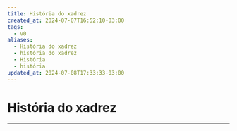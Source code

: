 ```yaml
---
title: História do xadrez
created_at: 2024-07-07T16:52:10-03:00
tags:
  - v0
aliases:
  - História do xadrez
  - história do xadrez
  - História
  - história
updated_at: 2024-07-08T17:33:33-03:00
---
```

# História do xadrez
----

